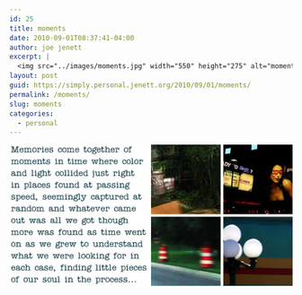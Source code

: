 ```yaml
---
id: 25
title: moments
date: 2010-09-01T08:37:41-04:00
author: joe jenett
excerpt: |
  <img src="../images/moments.jpg" width="550" height="275" alt="moments" />
layout: post
guid: https://simply.personal.jenett.org/2010/09/01/moments/
permalink: /moments/
slug: moments
categories:
  - personal
---
```

<img loading="lazy" src="../images/moments.jpg" alt="moments" />